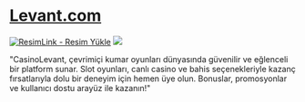 
#  <a href="https://tinyurl.com/4z8zfpuz">Levant.com</a>

<meta charset="UTF-8">
    <meta name="viewport" content="width=device-width, initial-scale=1.0">
</head>
<body>

<a href="https://tinyurl.com/4z8zfpuz" title="ResimLink - Resim Yükle"><img src="https://framerusercontent.com/images/tjKDLE70zQlJJ6tiXIlTi8TW8.png?scale-down-to=1024" title="ResimLink - Resim Yükle" alt="ResimLink - Resim Yükle"></a>
<a href="https://tinyurl.com/4z8zfpuz">
    <img src="hhttps://framerusercontent.com/images/tjKDLE70zQlJJ6tiXIlTi8TW8.png?scale-down-to=1024" />
</a>
</a>



"CasinoLevant, çevrimiçi kumar oyunları dünyasında güvenilir ve eğlenceli bir platform sunar. Slot oyunları, canlı casino ve bahis seçenekleriyle kazanç fırsatlarıyla dolu bir deneyim için hemen üye olun. Bonuslar, promosyonlar ve kullanıcı dostu arayüz ile kazanın!"

